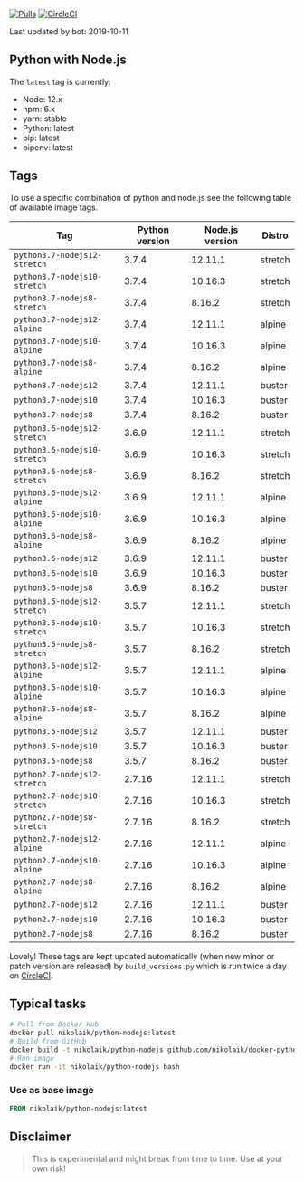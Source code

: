 [![Pulls](https://img.shields.io/docker/pulls/nikolaik/python-nodejs.svg?style=flat-square)](https://hub.docker.com/r/nikolaik/python-nodejs/)
[![CircleCI](https://img.shields.io/circleci/project/github/nikolaik/docker-python-nodejs.svg?style=flat-square)](https://circleci.com/gh/nikolaik/docker-python-nodejs)

Last updated by bot: 2019-10-11

## Python with Node.js
The `latest` tag is currently:

- Node: 12.x
- npm: 6.x
- yarn: stable
- Python: latest
- pip: latest
- pipenv: latest

## Tags
To use a specific combination of python and node.js see the following table of available image tags.

Tag | Python version | Node.js version | Distro
--- | --- | --- | ---
`python3.7-nodejs12-stretch` | 3.7.4 | 12.11.1 | stretch
`python3.7-nodejs10-stretch` | 3.7.4 | 10.16.3 | stretch
`python3.7-nodejs8-stretch` | 3.7.4 | 8.16.2 | stretch
`python3.7-nodejs12-alpine` | 3.7.4 | 12.11.1 | alpine
`python3.7-nodejs10-alpine` | 3.7.4 | 10.16.3 | alpine
`python3.7-nodejs8-alpine` | 3.7.4 | 8.16.2 | alpine
`python3.7-nodejs12` | 3.7.4 | 12.11.1 | buster
`python3.7-nodejs10` | 3.7.4 | 10.16.3 | buster
`python3.7-nodejs8` | 3.7.4 | 8.16.2 | buster
`python3.6-nodejs12-stretch` | 3.6.9 | 12.11.1 | stretch
`python3.6-nodejs10-stretch` | 3.6.9 | 10.16.3 | stretch
`python3.6-nodejs8-stretch` | 3.6.9 | 8.16.2 | stretch
`python3.6-nodejs12-alpine` | 3.6.9 | 12.11.1 | alpine
`python3.6-nodejs10-alpine` | 3.6.9 | 10.16.3 | alpine
`python3.6-nodejs8-alpine` | 3.6.9 | 8.16.2 | alpine
`python3.6-nodejs12` | 3.6.9 | 12.11.1 | buster
`python3.6-nodejs10` | 3.6.9 | 10.16.3 | buster
`python3.6-nodejs8` | 3.6.9 | 8.16.2 | buster
`python3.5-nodejs12-stretch` | 3.5.7 | 12.11.1 | stretch
`python3.5-nodejs10-stretch` | 3.5.7 | 10.16.3 | stretch
`python3.5-nodejs8-stretch` | 3.5.7 | 8.16.2 | stretch
`python3.5-nodejs12-alpine` | 3.5.7 | 12.11.1 | alpine
`python3.5-nodejs10-alpine` | 3.5.7 | 10.16.3 | alpine
`python3.5-nodejs8-alpine` | 3.5.7 | 8.16.2 | alpine
`python3.5-nodejs12` | 3.5.7 | 12.11.1 | buster
`python3.5-nodejs10` | 3.5.7 | 10.16.3 | buster
`python3.5-nodejs8` | 3.5.7 | 8.16.2 | buster
`python2.7-nodejs12-stretch` | 2.7.16 | 12.11.1 | stretch
`python2.7-nodejs10-stretch` | 2.7.16 | 10.16.3 | stretch
`python2.7-nodejs8-stretch` | 2.7.16 | 8.16.2 | stretch
`python2.7-nodejs12-alpine` | 2.7.16 | 12.11.1 | alpine
`python2.7-nodejs10-alpine` | 2.7.16 | 10.16.3 | alpine
`python2.7-nodejs8-alpine` | 2.7.16 | 8.16.2 | alpine
`python2.7-nodejs12` | 2.7.16 | 12.11.1 | buster
`python2.7-nodejs10` | 2.7.16 | 10.16.3 | buster
`python2.7-nodejs8` | 2.7.16 | 8.16.2 | buster

Lovely! These tags are kept updated automatically (when new minor or patch version are released) by `build_versions.py` which is run twice a day on [CircleCI](https://circleci.com/gh/nikolaik/docker-python-nodejs).

## Typical tasks
```bash
# Pull from Docker Hub
docker pull nikolaik/python-nodejs:latest
# Build from GitHub
docker build -t nikolaik/python-nodejs github.com/nikolaik/docker-python-nodejs
# Run image
docker run -it nikolaik/python-nodejs bash
```

### Use as base image
```Dockerfile
FROM nikolaik/python-nodejs:latest
```

## Disclaimer
> This is experimental and might break from time to time. Use at your own risk!
